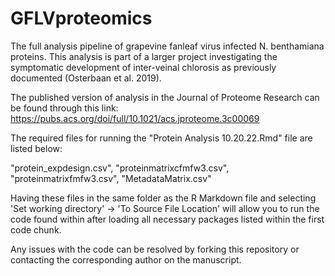 # GFLVproteomics
The full analysis pipeline of grapevine fanleaf virus infected N. benthamiana proteins. This analysis is part of a larger project investigating the symptomatic development of inter-veinal chlorosis as previously documented (Osterbaan et al. 2019).

The published version of analysis in the Journal of Proteome Research can be found through this link: https://pubs.acs.org/doi/full/10.1021/acs.jproteome.3c00069


The required files for running the "Protein Analysis 10.20.22.Rmd" file are listed below:

"protein_expdesign.csv", "proteinmatrixcfmfw3.csv", "proteinmatrixfmfw3.csv", "MetadataMatrix.csv"

Having these files in the same folder as the R Markdown file and selecting 'Set working directory' -> 'To Source File Location' will allow you to run the code found within after loading all necessary packages listed within the first code chunk.

Any issues with the code can be resolved by forking this repository or contacting the corresponding author on the manuscript.

